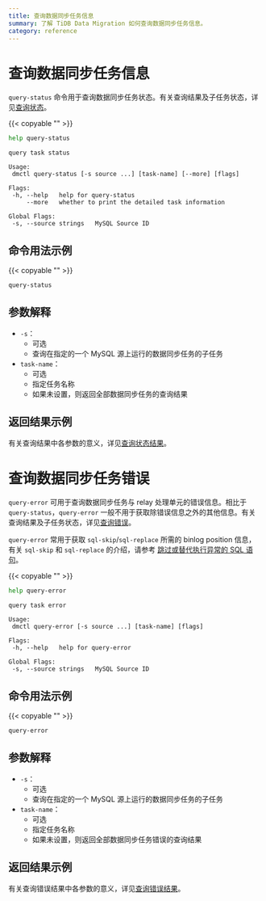 ```yaml
---
title: 查询数据同步任务信息
summary: 了解 TiDB Data Migration 如何查询数据同步任务信息。
category: reference
---
```


# 查询数据同步任务信息

`query-status` 命令用于查询数据同步任务状态。有关查询结果及子任务状态，详见[查询状态](query-status.md)。

{{< copyable "" >}}

```bash
help query-status
```

```
query task status

Usage:
 dmctl query-status [-s source ...] [task-name] [--more] [flags]

Flags:
 -h, --help   help for query-status
     --more   whether to print the detailed task information

Global Flags:
 -s, --source strings   MySQL Source ID
```

## 命令用法示例

{{< copyable "" >}}

```bash
query-status
```

## 参数解释

- `-s`：
    - 可选
    - 查询在指定的一个 MySQL 源上运行的数据同步任务的子任务
- `task-name`：
    - 可选
    - 指定任务名称
    - 如果未设置，则返回全部数据同步任务的查询结果

## 返回结果示例

有关查询结果中各参数的意义，详见[查询状态结果](query-status.md#查询结果)。

# 查询数据同步任务错误

`query-error` 可用于查询数据同步任务与 relay 处理单元的错误信息。相比于 `query-status`，`query-error` 一般不用于获取除错误信息之外的其他信息。有关查询结果及子任务状态，详见[查询错误](query-error.md)。

`query-error` 常用于获取 `sql-skip`/`sql-replace` 所需的 binlog position 信息，有关 `sql-skip` 和 `sql-replace` 的介绍，请参考 [跳过或替代执行异常的 SQL 语句](skip-or-replace-abnormal-sql-statements.md#query-error)。

{{< copyable "" >}}

```bash
help query-error
```

```
query task error

Usage:
 dmctl query-error [-s source ...] [task-name] [flags]

Flags:
 -h, --help   help for query-error

Global Flags:
 -s, --source strings   MySQL Source ID
```

## 命令用法示例

{{< copyable "" >}}

```bash
query-error
```

## 参数解释

- `-s`：
    - 可选
    - 查询在指定的一个 MySQL 源上运行的数据同步任务的子任务
- `task-name`：
    - 可选
    - 指定任务名称
    - 如果未设置，则返回全部数据同步任务错误的查询结果

## 返回结果示例

有关查询错误结果中各参数的意义，详见[查询错误结果](query-error.md#查询结果)。
